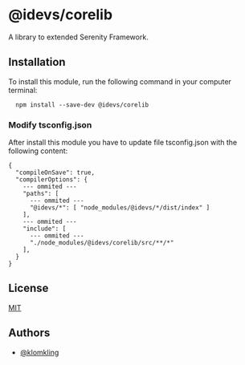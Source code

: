 
# @idevs/corelib

A library to extended Serenity Framework.





## Installation

To install this module, run the following command in your computer terminal:

```console
  npm install --save-dev @idevs/corelib
```

### Modify tsconfig.json

After install this module you have to update file tsconfig.json with the following content:
 
```console
{
  "compileOnSave": true,
  "compilerOptions": {
    --- ommited ---
    "paths": [
      --- ommited ---
      "@idevs/*": [ "node_modules/@idevs/*/dist/index" ]
    ],
    --- ommited ---
    "include": [
      --- ommited ---
      "./node_modules/@idevs/corelib/src/**/*"
    ],
  }
}
```
## License

[MIT](https://choosealicense.com/licenses/mit/)


## Authors

- [@klomkling](https://www.github.com/klomkling)

